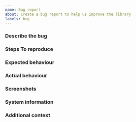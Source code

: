```yaml
---
name: Bug report
about: Create a bug report to help us improve the library
labels: bug
---
```


<!-- markdownlint-disable MD041 -->
### Describe the bug

<!--
  A clear and concise description of what the bug is.
-->

### Steps To reproduce

<!--
  A concise, repeatable, example of how to reproduce the issue.
-->

### Expected behaviour

<!--
  A clear and concise description of what you expected to happen.
-->

### Actual behaviour

<!--
  A clear and concise description of what actually happened. If an exception occurred, please include a stack trace if available.
-->

### Screenshots

<!--
  If applicable, add screenshots to help explain your problem.
-->

### System information

<!--
 - OS: [e.g. Windows 11]
 - Application Version [e.g. Git commit SHA]
 - .NET version (e.g. output from `dotnet --info`)
-->

### Additional context

<!--
  Add any other context about the problem here.
-->
